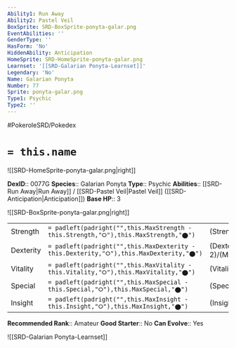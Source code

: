 ```yaml
---
Ability1: Run Away
Ability2: Pastel Veil
BoxSprite: SRD-BoxSprite-ponyta-galar.png
EventAbilities: ''
GenderType: ''
HasForm: 'No'
HiddenAbility: Anticipation
HomeSprite: SRD-HomeSprite-ponyta-galar.png
Learnset: '[[SRD-Galarian Ponyta-Learnset]]'
Legendary: 'No'
Name: Galarian Ponyta
Number: 77
Sprite: ponyta-galar.png
Type1: Psychic
Type2: ''
---
```


#PokeroleSRD/Pokedex

# `= this.name`

![[SRD-HomeSprite-ponyta-galar.png|right]]

**DexID**:: 0077G
**Species**:: Galarian Ponyta
**Type**:: Psychic
**Abilities**:: [[SRD-Run Away|Run Away]] / [[SRD-Pastel Veil|Pastel Veil]] ([[SRD-Anticipation|Anticipation]])
**Base HP**:: 3

![[SRD-BoxSprite-ponyta-galar.png|right]]

|           |                                                                                        |                                          |
| --------- | -------------------------------------------------------------------------------------- | ---------------------------------------- |
| Strength  | `= padleft(padright("",this.MaxStrength - this.Strength,"⭘"),this.MaxStrength,"⬤")`    | (Strength::2)/(MaxStrength::5)   |
| Dexterity | `= padleft(padright("",this.MaxDexterity - this.Dexterity,"⭘"),this.MaxDexterity,"⬤")` | (Dexterity:: 2)/(MaxDexterity::5) |
| Vitality  | `= padleft(padright("",this.MaxVitality - this.Vitality,"⭘"),this.MaxVitality,"⬤")`    | (Vitality::2)/(MaxVitality::4)   |
| Special   | `= padleft(padright("",this.MaxSpecial - this.Special,"⭘"),this.MaxSpecial,"⬤")`       | (Special::2)/(MaxSpecial::4)     |
| Insight   | `= padleft(padright("",this.MaxInsight - this.Insight,"⭘"),this.MaxInsight,"⬤")`       | (Insight::2)/(MaxInsight::4)     |

**Recommended Rank**:: Amateur
**Good Starter**:: No
**Can Evolve**:: Yes

![[SRD-Galarian Ponyta-Learnset]]